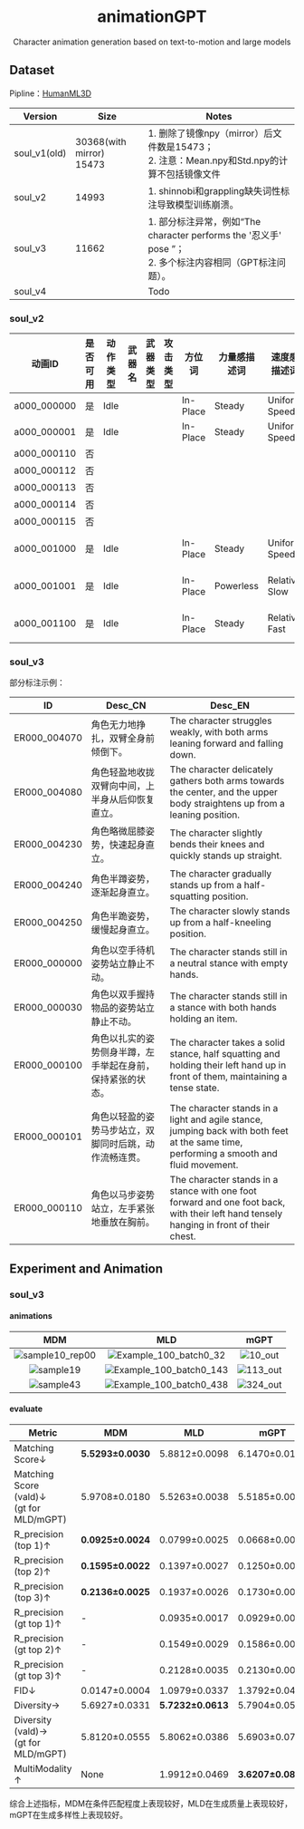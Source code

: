 



# <center>animationGPT</center>

 <center>Character animation generation based on text-to-motion and large models</center>



## Dataset

Pipline：[HumanML3D](https://github.com/EricGuo5513/HumanML3D)

| Version      | Size                          | Notes                                                        |
| ------------ | ----------------------------- | ------------------------------------------------------------ |
| soul_v1(old) | 30368(with mirror)<br />15473 | 1. 删除了镜像npy（mirror）后文件数是15473；<br />2. 注意：Mean.npy和Std.npy的计算不包括镜像文件 |
| soul_v2      | 14993                         | 1. shinnobi和grappling缺失词性标注导致模型训练崩溃。         |
| soul_v3      | 11662                         | 1. 部分标注异常，例如“The character performs the '忍义手' pose ”；<br />2. 多个标注内容相同（GPT标注问题）。 |
| soul_v4      |                               | Todo                                                         |



### soul_v2

| 动画ID      | 是否可用 | 动作类型 | 武器名 | 武器类型 | 攻击类型 | 方位词   | 力量感描述词 | 速度感描述词  | 模糊描述词          |
| ----------- | -------- | -------- | ------ | -------- | -------- | -------- | ------------ | ------------- | ------------------- |
| a000_000000 | 是       | Idle     |        |          |          | In-Place | Steady       | Uniform Speed | Relaxing            |
| a000_000001 | 是       | Idle     |        |          |          | In-Place | Steady       | Uniform Speed | Nervous             |
| a000_000110 | 否       |          |        |          |          |          |              |               |                     |
| a000_000112 | 否       |          |        |          |          |          |              |               |                     |
| a000_000113 | 否       |          |        |          |          |          |              |               |                     |
| a000_000114 | 否       |          |        |          |          |          |              |               |                     |
| a000_000115 | 否       |          |        |          |          |          |              |               |                     |
| a000_001000 | 是       | Idle     |        |          |          | In-Place | Steady       | Uniform Speed | Smooth and Coherent |
| a000_001001 | 是       | Idle     |        |          |          | In-Place | Powerless    | Relative Slow | Smooth and Coherent |
| a000_001100 | 是       | Idle     |        |          |          | In-Place | Steady       | Relative Fast | Smooth and Coherent |

### soul_v3

部分标注示例：

| ID           | Desc_CN                                                    | Desc_EN                                                      |
| ------------ | ---------------------------------------------------------- | ------------------------------------------------------------ |
| ER000_004070 | 角色无力地挣扎，双臂全身前倾倒下。                         | The character struggles weakly, with both arms leaning forward and  falling down. |
| ER000_004080 | 角色轻盈地收拢双臂向中间，上半身从后仰恢复直立。           | The character delicately gathers both arms towards the center, and the  upper body straightens up from a leaning position. |
| ER000_004230 | 角色略微屈膝姿势，快速起身直立。                           | The character slightly bends their knees and quickly stands up straight. |
| ER000_004240 | 角色半蹲姿势，逐渐起身直立。                               | The character gradually stands up from a half-squatting position. |
| ER000_004250 | 角色半跪姿势，缓慢起身直立。                               | The character slowly stands up from a half-kneeling position. |
| ER000_000000 | 角色以空手待机姿势站立静止不动。                           | The character stands still in a neutral stance with empty hands. |
| ER000_000030 | 角色以双手握持物品的姿势站立静止不动。                     | The character stands still in a stance with both hands holding an item. |
| ER000_000100 | 角色以扎实的姿势侧身半蹲，左手举起在身前，保持紧张的状态。 | The character takes a solid stance, half squatting and holding their left  hand up in front of them, maintaining a tense state. |
| ER000_000101 | 角色以轻盈的姿势马步站立，双脚同时后跳，动作流畅连贯。     | The character stands in a light and agile stance, jumping back with both  feet at the same time, performing a smooth and fluid movement. |
| ER000_000110 | 角色以马步姿势站立，左手紧张地垂放在胸前。                 | The character stands in a stance with one foot forward and one foot back,  with their left hand tensely hanging in front of their chest. |



## Experiment and Animation



### soul_v3

#### animations

|                         MDM                         |                             MLD                              |                 mGPT                  |
| :-------------------------------------------------: | :----------------------------------------------------------: | :-----------------------------------: |
| ![sample10_rep00](README.assets/sample10_rep00.gif) | ![Example_100_batch0_32](README.assets/Example_100_batch0_32.gif) |  ![10_out](README.assets/10_out.gif)  |
|       ![sample19](README.assets/sample19.gif)       | ![Example_100_batch0_143](README.assets/Example_100_batch0_143.gif) | ![113_out](README.assets/113_out.gif) |
|       ![sample43](README.assets/sample43.gif)       | ![Example_100_batch0_438](README.assets/Example_100_batch0_438.gif) | ![324_out](README.assets/324_out.gif) |



#### evaluate


| **Metric**                                     | **MDM**           | **MLD**           | **mGPT**          |
| ---------------------------------------------- | ----------------- | ----------------- | ----------------- |
| Matching  Score↓                               | **5.5293±0.0030** | 5.8812±0.0098     | 6.1470±0.0140     |
| Matching  Score (vald)↓<br />(gt for MLD/mGPT) | 5.9708±0.0180     | 5.5263±0.0038     | 5.5185±0.0043     |
| R_precision  (top 1)↑                          | **0.0925±0.0024** | 0.0799±0.0025     | 0.0668±0.0018     |
| R_precision  (top 2)↑                          | **0.1595±0.0022** | 0.1397±0.0027     | 0.1250±0.0031     |
| R_precision  (top 3)↑                          | **0.2136±0.0025** | 0.1937±0.0026     | 0.1730±0.0031     |
| R_precision (gt top 1)↑                        | -                 | 0.0935±0.0017     | 0.0929±0.0019     |
| R_precision  (gt top 2)↑                       | -                 | 0.1549±0.0029     | 0.1586±0.0023     |
| R_precision (gt top 3)↑                        | -                 | 0.2128±0.0035     | 0.2130±0.0029     |
| FID↓                                           | 0.0147±0.0004     | 1.0979±0.0337     | 1.3792±0.0498     |
| Diversity→                                     | 5.6927±0.0331     | **5.7232±0.0613** | 5.7904±0.0510     |
| Diversity  (vald)→ <br />(gt for MLD/mGPT)     | 5.8120±0.0555     | 5.8062±0.0386     | 5.6903±0.0740     |
| MultiModality ↑                                | None              | 1.9912±0.0469     | **3.6207±0.0872** |

综合上述指标，MDM在条件匹配程度上表现较好，MLD在生成质量上表现较好，mGPT在生成多样性上表现较好。
